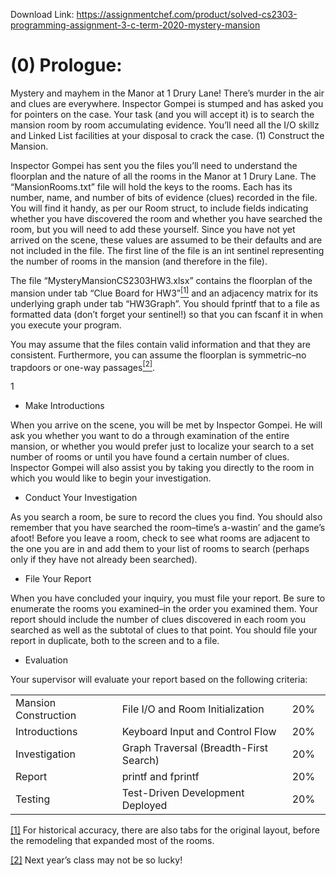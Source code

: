 Download Link: https://assignmentchef.com/product/solved-cs2303-programming-assignment-3-c-term-2020-mystery-mansion
<br>
<h1>(0) Prologue:</h1>

Mystery and mayhem in the Manor at 1 Drury Lane! There’s murder in the air and clues are everywhere. Inspector Gompei is stumped and has asked you for pointers on the case. Your task (and you will accept it) is to search the mansion room by room accumulating evidence. You’ll need all the I/O skillz and Linked List facilities at your disposal to crack the case. (1) Construct the Mansion.

Inspector Gompei has sent you the files you’ll need to understand the floorplan and the nature of all the rooms in the Manor at 1 Drury Lane. The “MansionRooms.txt” file will hold the keys to the rooms. Each has its number, name, and number of bits of evidence (clues) recorded in the file. You will find it handy, as per our Room struct, to include fields indicating whether you have discovered the room and whether you have searched the room, but you will need to add these yourself. Since you have not yet arrived on the scene, these values are assumed to be their defaults and are not included in the file. The first line of the file is an int sentinel representing the number of rooms in the mansion (and therefore in the file).

The file “MysteryMansionCS2303HW3.xlsx” contains the floorplan of the mansion under tab “Clue Board for HW3”<a href="#_ftn1" name="_ftnref1"><sup>[1]</sup></a> and an adjacency matrix for its underlying graph under tab “HW3Graph”. You should fprintf that to a file as formatted data (don’t forget your sentinel!) so that you can fscanf it in when you execute your program.

You may assume that the files contain valid information and that they are consistent. Furthermore, you can assume the floorplan is symmetric–no trapdoors or one-way passages<a href="#_ftn2" name="_ftnref2"><sup>[2]</sup></a>.

1

<ul>

 <li>Make Introductions</li>

</ul>

When you arrive on the scene, you will be met by Inspector Gompei. He will ask you whether you want to do a through examination of the entire mansion, or whether you would prefer just to localize your search to a set number of rooms or until you have found a certain number of clues. Inspector Gompei will also assist you by taking you directly to the room in which you would like to begin your investigation.

<ul>

 <li>Conduct Your Investigation</li>

</ul>

As you search a room, be sure to record the clues you find. You should also remember that you have searched the room–time’s a-wastin’ and the game’s afoot! Before you leave a room, check to see what rooms are adjacent to the one you are in and add them to your list of rooms to search (perhaps only if they have not already been searched).

<ul>

 <li>File Your Report</li>

</ul>

When you have concluded your inquiry, you must file your report. Be sure to enumerate the rooms you examined–in the order you examined them. Your report should include the number of clues discovered in each room you searched as well as the subtotal of clues to that point. You should file your report in duplicate, both to the screen and to a file.

<ul>

 <li>Evaluation</li>

</ul>

Your supervisor will evaluate your report based on the following criteria:

<table width="497">

 <tbody>

  <tr>

   <td width="165">Mansion Construction</td>

   <td width="285">File I/O and Room Initialization</td>

   <td width="47">20%</td>

  </tr>

  <tr>

   <td width="165">Introductions</td>

   <td width="285">Keyboard Input and Control Flow</td>

   <td width="47">20%</td>

  </tr>

  <tr>

   <td width="165">Investigation</td>

   <td width="285">Graph Traversal (Breadth-First Search)</td>

   <td width="47">20%</td>

  </tr>

  <tr>

   <td width="165">Report</td>

   <td width="285">printf and fprintf</td>

   <td width="47">20%</td>

  </tr>

  <tr>

   <td width="165">Testing</td>

   <td width="285">Test-Driven Development Deployed</td>

   <td width="47">20%</td>

  </tr>

 </tbody>

</table>




<a href="#_ftnref1" name="_ftn1">[1]</a> For historical accuracy, there are also tabs for the original layout, before the remodeling that expanded most of the rooms.

<a href="#_ftnref2" name="_ftn2">[2]</a> Next year’s class may not be so lucky!